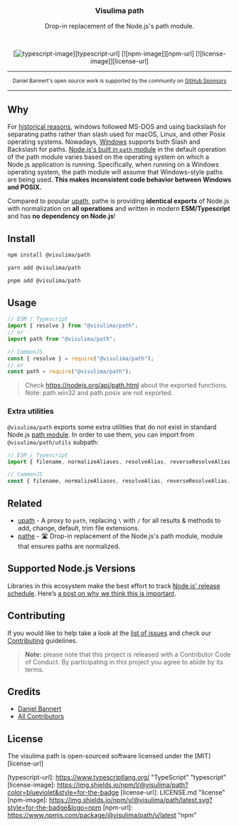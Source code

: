 <div align="center">
  <h3>Visulima path</h3>
  <p>
  Drop-in replacement of the Node.js's path module.
  </p>
</div>

<br />

<div align="center">

[![typescript-image]][typescript-url] [![npm-image]][npm-url] [![license-image]][license-url]

</div>

---

<div align="center">
    <p>
        <sup>
            Daniel Bannert's open source work is supported by the community on <a href="https://github.com/sponsors/prisis">GitHub Sponsors</a>
        </sup>
    </p>
</div>

---

## Why

For [historical reasons](https://docs.microsoft.com/en-us/archive/blogs/larryosterman/why-is-the-dos-path-character), windows followed MS-DOS and using backslash for separating paths rather than slash used for macOS, Linux, and other Posix operating systems. Nowadays, [Windows](https://docs.microsoft.com/en-us/windows/win32/fileio/naming-a-file?redirectedfrom=MSDN) supports both Slash and Backslash for paths. [Node.js's built in `path` module](https://nodejs.org/api/path.html) in the default operation of the path module varies based on the operating system on which a Node.js application is running. Specifically, when running on a Windows operating system, the path module will assume that Windows-style paths are being used. **This makes inconsistent code behavior between Windows and POSIX.**

Compared to popular [upath](https://github.com/anodynos/upath), pathe is providing **identical exports** of Node.js with normalization on **all operations** and written in modern **ESM/Typescript** and has **no dependency on Node.js**!

## Install

```sh
npm install @visulima/path
```

```sh
yarn add @visulima/path
```

```sh
pnpm add @visulima/path
```

## Usage

```js
// ESM / Typescript
import { resolve } from "@visulima/path";
// or
import path from "@visulima/path";

// CommonJS
const { resolve } = require("@visulima/path");
// or
const path = require("@visulima/path");
```

> Check https://nodejs.org/api/path.html about the exported functions.
> Note: path.win32 and path.posix are not exported.

### Extra utilities

`@visulima/path` exports some extra utilities that do not exist in standard Node.js [path module](https://nodejs.org/api/path.html).
In order to use them, you can import from `@visulima/path/utils` subpath:

```js
// ESM / Typescript
import { filename, normalizeAliases, resolveAlias, reverseResolveAlias, isRelative, isBinaryPath, toPath, isWindows } from "@visulima/path/utils";

// CommonJS
const { filename, normalizeAliases, resolveAlias, reverseResolveAlias, isRelative, isBinaryPath, toPath, isWindows } = require("@visulima/path/utils");
```

## Related

- [upath](https://github.com/anodynos/upath) - A proxy to `path`, replacing `\` with `/` for all results & methods to add, change, default, trim file extensions.
- [pathe](https://github.com/unjs/pathe) - 🛣️ Drop-in replacement of the Node.js's path module, module that ensures paths are normalized.

## Supported Node.js Versions

Libraries in this ecosystem make the best effort to track [Node.js’ release schedule](https://github.com/nodejs/release#release-schedule).
Here’s [a post on why we think this is important](https://medium.com/the-node-js-collection/maintainers-should-consider-following-node-js-release-schedule-ab08ed4de71a).

## Contributing

If you would like to help take a look at the [list of issues](https://github.com/visulima/visulima/issues) and check our [Contributing](.github/CONTRIBUTING.md) guidelines.

> **Note:** please note that this project is released with a Contributor Code of Conduct. By participating in this project you agree to abide by its terms.

## Credits

- [Daniel Bannert](https://github.com/prisis)
- [All Contributors](https://github.com/visulima/visulima/graphs/contributors)

## License

The visulima path is open-sourced software licensed under the [MIT][license-url]

[typescript-image]: https://img.shields.io/badge/Typescript-294E80.svg?style=for-the-badge&logo=typescript

[typescript-url]: https://www.typescriptlang.org/ "TypeScript" "typescript"
[license-image]: https://img.shields.io/npm/l/@visulima/path?color=blueviolet&style=for-the-badge
[license-url]: LICENSE.md "license"
[npm-image]: https://img.shields.io/npm/v/@visulima/path/latest.svg?style=for-the-badge&logo=npm
[npm-url]: https://www.npmjs.com/package/@visulima/path/v/latest "npm"
